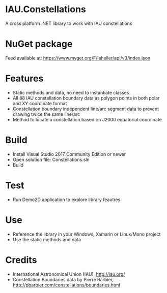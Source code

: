 # IAU.Constellations
A cross platform .NET library to work with IAU constellations

NuGet package
============
Feed available at:
https://www.myget.org/F/laheller/api/v3/index.json

Features
========
- Static methods and data, no need to instantiate classes
- All 88 IAU constellation boundary data as polygon points in both polar and XY coordinate format
- Constellation boundary independent line/arc segment data to prevent drawing twice the same line/arc
- Method to locate a constellation based on J2000 equatorial coordinate 

Build
=====
- Install Visual Studio 2017 Community Edition or newer
- Open solution file: Constellations.sln
- Build

Test
====
- Run Demo2D application to explore library feautres

Use
===
- Reference the library in your Windows, Xamarin or Linux/Mono project
- Use the static methods and data

Credits
=======
- International Astronomical Union (IAU),
http://iau.org/
- Constellation Boundaries data by Pierre Barbier,
http://pbarbier.com/constellations/boundaries.html
